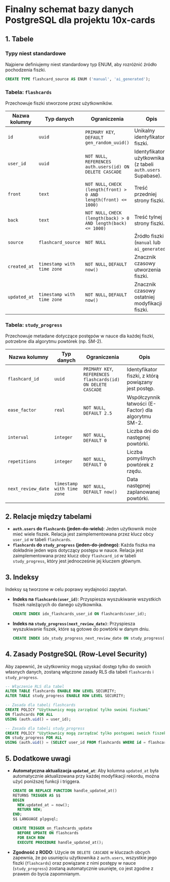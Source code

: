 # Finalny schemat bazy danych PostgreSQL dla projektu 10x-cards

## 1. Tabele

### Typy niest standardowe

Najpierw definiujemy niest standardowy typ ENUM, aby rozróżnić źródło pochodzenia fiszki.

```sql
CREATE TYPE flashcard_source AS ENUM ('manual', 'ai_generated');
```

### Tabela: `flashcards`

Przechowuje fiszki stworzone przez użytkowników.

| Nazwa kolumny | Typ danych                  | Ograniczenia                                                                                                | Opis                                                                 |
|---------------|-----------------------------|-------------------------------------------------------------------------------------------------------------|----------------------------------------------------------------------|
| `id`            | `uuid`                      | `PRIMARY KEY`, `DEFAULT gen_random_uuid()`                                                                  | Unikalny identyfikator fiszki.                                       |
| `user_id`       | `uuid`                      | `NOT NULL`, `REFERENCES auth.users(id) ON DELETE CASCADE`                                                   | Identyfikator użytkownika (z tabeli `auth.users` Supabase).          |
| `front`         | `text`                      | `NOT NULL`, `CHECK (length(front) > 0 AND length(front) <= 1000)`                                           | Treść przedniej strony fiszki.                                       |
| `back`          | `text`                      | `NOT NULL`, `CHECK (length(back) > 0 AND length(back) <= 1000)`                                            | Treść tylnej strony fiszki.                                          |
| `source`        | `flashcard_source`          | `NOT NULL`                                                                                                  | Źródło fiszki (`manual` lub `ai_generated`).                         |
| `created_at`    | `timestamp with time zone`  | `NOT NULL`, `DEFAULT now()`                                                                                 | Znacznik czasowy utworzenia fiszki.                                  |
| `updated_at`    | `timestamp with time zone`  | `NOT NULL`, `DEFAULT now()`                                                                                 | Znacznik czasowy ostatniej modyfikacji fiszki.                       |

### Tabela: `study_progress`

Przechowuje metadane dotyczące postępów w nauce dla każdej fiszki, potrzebne dla algorytmu powtórek (np. SM-2).

| Nazwa kolumny        | Typ danych                  | Ograniczenia                                                                                                | Opis                                                                 |
|----------------------|-----------------------------|-------------------------------------------------------------------------------------------------------------|----------------------------------------------------------------------|
| `flashcard_id`       | `uuid`                      | `PRIMARY KEY`, `REFERENCES flashcards(id) ON DELETE CASCADE`                                                | Identyfikator fiszki, z którą powiązany jest postęp.                 |
| `ease_factor`        | `real`                      | `NOT NULL`, `DEFAULT 2.5`                                                                                   | Współczynnik łatwości (E-Factor) dla algorytmu SM-2.                 |
| `interval`           | `integer`                   | `NOT NULL`, `DEFAULT 0`                                                                                     | Liczba dni do następnej powtórki.                                    |
| `repetitions`        | `integer`                   | `NOT NULL`, `DEFAULT 0`                                                                                     | Liczba pomyślnych powtórek z rzędu.                                  |
| `next_review_date`   | `timestamp with time zone`  | `NOT NULL`, `DEFAULT now()`                                                                                 | Data następnej zaplanowanej powtórki.                                |

## 2. Relacje między tabelami

- **`auth.users` do `flashcards` (jeden-do-wielu)**: Jeden użytkownik może mieć wiele fiszek. Relacja jest zaimplementowana przez klucz obcy `user_id` w tabeli `flashcards`.
- **`flashcards` do `study_progress` (jeden-do-jednego)**: Każda fiszka ma dokładnie jeden wpis dotyczący postępu w nauce. Relacja jest zaimplementowana przez klucz obcy `flashcard_id` w tabeli `study_progress`, który jest jednocześnie jej kluczem głównym.

## 3. Indeksy

Indeksy są tworzone w celu poprawy wydajności zapytań.

- **Indeks na `flashcards(user_id)`**: Przyspiesza wyszukiwanie wszystkich fiszek należących do danego użytkownika.
  ```sql
  CREATE INDEX idx_flashcards_user_id ON flashcards(user_id);
  ```
- **Indeks na `study_progress(next_review_date)`**: Przyspiesza wyszukiwanie fiszek, które są gotowe do powtórki w danym dniu.
  ```sql
  CREATE INDEX idx_study_progress_next_review_date ON study_progress(next_review_date);
  ```

## 4. Zasady PostgreSQL (Row-Level Security)

Aby zapewnić, że użytkownicy mogą uzyskać dostęp tylko do swoich własnych danych, zostaną włączone zasady RLS dla tabeli `flashcards` i `study_progress`.

```sql
-- Włączenie RLS dla tabel
ALTER TABLE flashcards ENABLE ROW LEVEL SECURITY;
ALTER TABLE study_progress ENABLE ROW LEVEL SECURITY;

-- Zasada dla tabeli flashcards
CREATE POLICY "Użytkownicy mogą zarządzać tylko swoimi fiszkami" 
ON flashcards FOR ALL
USING (auth.uid() = user_id);

-- Zasada dla tabeli study_progress
CREATE POLICY "Użytkownicy mogą zarządzać tylko postępami swoich fiszek" 
ON study_progress FOR ALL
USING (auth.uid() = (SELECT user_id FROM flashcards WHERE id = flashcard_id));
```

## 5. Dodatkowe uwagi

- **Automatyczna aktualizacja `updated_at`**: Aby kolumna `updated_at` była automatycznie aktualizowana przy każdej modyfikacji rekordu, można użyć poniższej funkcji i triggera.
  ```sql
  CREATE OR REPLACE FUNCTION handle_updated_at() 
  RETURNS TRIGGER AS $$
  BEGIN
    NEW.updated_at = now();
    RETURN NEW;
  END;
  $$ LANGUAGE plpgsql;

  CREATE TRIGGER on_flashcards_update
    BEFORE UPDATE ON flashcards
    FOR EACH ROW
    EXECUTE PROCEDURE handle_updated_at();
  ```
- **Zgodność z RODO**: Użycie `ON DELETE CASCADE` w kluczach obcych zapewnia, że po usunięciu użytkownika z `auth.users`, wszystkie jego fiszki (`flashcards`) oraz powiązane z nimi postępy w nauce (`study_progress`) zostaną automatycznie usunięte, co jest zgodne z prawem do bycia zapomnianym.